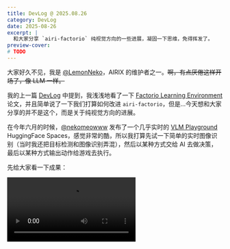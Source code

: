 ```yaml
---
title: DevLog @ 2025.08.26
category: DevLog
date: 2025-08-26
excerpt: |
  和大家分享 `airi-factorio` 纯视觉方向的一些进展，凝固一下思维，免得挥发了。
preview-cover:
# TODO
---
```


<script setup lang="ts">
import NmsIou from './components/nms-iou.vue'
</script>

大家好久不见，我是 [@LemonNeko](https://github.com/LemonNekoGH)，AIRIX 的维护者之一。~~啊，有点厌倦这样开场了，像 LLM 一样。~~

我的上一篇 [DevLog](../DevLog-2025.07.18/index.md) 中提到，我浅浅地看了一下 [Factorio Learning Environment](https://arxiv.org/abs/2503.09617) 论文，并且简单说了一下我们打算如何改进 `airi-factorio`，但是...今天想和大家分享的并不是这个，而是关于纯视觉方向的进展。

在今年六月的时候，[@nekomeowww](https://github.com/nekomeowww) 发布了一个几乎实时的 [VLM Playground](https://huggingface.co/spaces/moeru-ai/smolvlm-realtime-webgpu-vue) HuggingFace Spaces，感觉非常的酷，所以我打算先试一下简单的实时图像识别（当时我还把目标检测和图像识别弄混），然后以某种方式交给 AI 去做决策，最后以某种方式输出动作给游戏去执行。

先给大家看一下成果：

<video src="./assets/airi-factorio-yolo-v0-playground-vnc.mp4" controls />

视频中，我在网页里连接了 VNC 来游玩 Factorio，右侧的是目标检测的结果，几乎是实时的，我也部署到 [HuggingFace Space](https://huggingface.co/spaces/proj-airi/factorio-yolo-v0-playground) 了，欢迎来玩。

那，我是怎么做到的呢？

## 把 Factorio 客户端装进 Docker 里

为了能让 AI 看到游戏画面，我们需要确保 Factorio 运行在可控的环境中，不会受我们的窗口大小、位置等影响，同时，我们也会希望这套环境是可以开箱即用的，所以，我选择把 Factorio 装进 Docker 里。

Factorio 官方提供了 [Docker 镜像](https://hub.docker.com/r/factoriotools/factorio)，但是那是纯服务端，如果想要让 AI 看到画面，让 AI 来控制游戏，我们需要一个客户端，但是没有找到现成的 Docker 镜像（而且 Factorio 的许可协议不允许这样分发客户端），我们需要自己打包了（而且我们也依然不能分发我们打包的客户端镜像，只能分享 Dockerfile 了）。

那把 Factorio 客户端~~这头大象~~装进~~名为~~ Docker ~~的冰箱~~里，一共分几步？

1. 下载 Factorio 客户端：当然，它是主角。
2. 准备一个虚拟显示器：具有图形界面的应用需要一个显示器才能显示画面嘛。
3. 准备 VNC 服务：它可以读取到虚拟显示器的内容，把画面传给外部的 VNC 客户端，同时把用户的输入传给游戏。

好像漏了什么？啊，音频？什么音频？不存在的，现在的 AI 还不会听声音，我们先忽略。

### 下载 Factorio 客户端

Factorio 官方网站中可以直接点击下载，但是需要手动操作登录，这不方便构建自动化流程，所以，我找了一个下载脚本 [factorio-dl](https://github.com/moviuro/factorio-dl/) 这是一个非常复杂的 shell 脚本，给它提供用户名，密码和要下载的版本，它就会自动根据系统架构下载对应的客户端。

### 准备一个虚拟显示器

这一步稍微复杂一点，但是它没有像安装一整个桌面环境那么复杂，我也是这时候才知道图形界面程序可以不需要桌面环境，不需要窗口管理器，只要一个最简单的 X 环境和一个显示服务器就可以了。

非常简单：

```bash
sudo apt install -y xvfb x11-apps mesa-utils
```

其中：

- `xvfb` 是一个虚拟的帧缓冲器和 X 服务器。
- `x11-apps` 是一些 X 相关的工具，安装它的时候会同时安装 X 环境。
- `mesa-utils` 是一些 Mesa 相关的工具，Mesa 是 OpenGL 的软件实现，它提供了一些工具来帮助我们测试和调试 OpenGL 程序。

### 准备 VNC 服务

VNC 是 Virtual Network Computing 的缩写，它是一个远程桌面协议，可以让我们在远程控制另一台计算机，就像我们直接坐在那台计算机前面一样。

```bash
sudo apt install -y x11vnc
```

有了这些，我们就可以在 Docker 中运行 Factorio 客户端，用 VNC 来控制它了。

但是这还不够，我的目标是在浏览器中游玩并实时进行目标检测的推理，然而浏览器里只能用 HTTP 协议，所以我们需要用 `websockify` 这样的工具来将 VNC 协议转换为 HTTP 协议，同时，为了方便 Debug，我们还需要一个 Web 界面来显示 VNC 的画面，所以我们还需要安装 `novnc`。

```bash
sudo apt install -y websockify novnc
```

好，这样一来 Docker 镜像就准备好了，可以在这里看完整的 [Dockerfile](https://github.com/moeru-ai/airi-factorio/blob/a6bf243f14cbc0d765ff7ed13389bca33c1fdfa2/docker/Dockerfile) 和[使用说明](https://github.com/moeru-ai/airi-factorio/tree/ba46a4e47b31187dd064b06314b595b551ed3411/apps/factorio-yolo-v0-playground)。

## 训练目标检测模型

为了快速验证，我直接用 YOLO11n 的预训练模型作为基础来训练我们的目标检测模型。

### 准备数据集

我是这样收集数据集的：

1. 使用 [`surface.create_entity`](https://lua-api.factorio.com/latest/classes/LuaSurface.html#create_entity) 函数来在场景中随机位置放置机器，和机器的选择框（selection_box）大小和位置。
2. 使用 [`game.take_screenshot`](https://lua-api.factorio.com/latest/classes/LuaGameScript.html#take_screenshot) 以各种缩放比例和光照条件（daytime）来截屏。
3. 根据选择框生成标注数据并使用 [`helpers.write_file`](https://lua-api.factorio.com/latest/classes/LuaHelpers.html#write_file) 来保存到文件里。

我的收集脚本在[这里](https://github.com/moeru-ai/airi-factorio/blob/ba46a4e47b31187dd064b06314b595b551ed3411/packages/factorio-rcon-snippets-for-node/src/factorio_yolo_dataset_collector_v0.ts)，它使用 `typescript-to-lua` 来把 TypeScript 编译成 Lua，然后使用 RCON 来传递给 Factorio 执行。

在脚本中，我收集了三个型号的组装机和传送带，每个机器收集了 20 张图片，每张图片 1280x1280 分辨率，没有包含 UI。

哦还有，为了能更好的 Debug 我的收集脚本，我开发了一个 [VSCode 插件](https://github.com/moeru-ai/airi-factorio/blob/ba46a4e47b31187dd064b06314b595b551ed3411/packages/vscode-factorio-rcon-evaluator/README.md)，它提供了一个 CodeLens 操作，可以一键编译并执行我的脚本。

图片和标注数据都收集好后，我们需要按 [YOLO 官方的格式](https://docs.ultralytics.com/datasets/detect/) 来组织数据集，然后可以传到 [Ultralytics Hub](https://www.ultralytics.com/hub) 上来看看效果：

![Ultralytics Hub](./assets/factorio-ultralytics-hub-preview.jpg)

是不是看上去还行？那我们开始训练吧！

### 训练模型

由于我刚入门，所以我直接从 [Get Started](https://docs.ultralytics.com/tasks/detect/) 开始，抄来了这几行代码：

```python
from ultralytics import YOLO

model = YOLO("yolo11n.pt")
model.train(data="./dataset/detect.yaml", epochs=100, imgsz=640, device="mps")
model.export(format="onnx")
```

以 640x640 的分辨率，使用 MPS 设备（在 macOS 上，使用 MPS 设备可以获得更好的性能），训练了 100 个 epoch，每个 epoch 有 5 个 batch，大概在 70 epoch 时达到最佳效果，导出了 ONNX 模型。训练耗时大约 8 分钟，模型大小约为 10MB。

可以在 [这里](https://github.com/moeru-ai/airi-factorio/blob/ba46a4e47b31187dd064b06314b595b551ed3411/apps/factorio-yolo-v0-playground) 看到数据集、训练代码和导出的 ONNX 模型。

## 进行推理

现在可以把以上两个零件组装起来了，我用了:

1. `@novnc/novnc` 来在浏览器中显示 VNC 画面，同时把画布的数据拿出来喂给模型。
2. `onnxruntime-web` 来在浏览器中进行推理，它提供了 WebGPU 的支持，可以利用 GPU 的性能。

一开始，推理速度非常慢，大概 400ms 左右，而且会卡死 UI，连 VNC 都没法好好显示了，我临时学了点 WebWorker 的使用方法，把推理和显示分开，才解决了这个问题，并且我发现我并没有真的启用 WebGPU，所以速度还是慢。

```typescript
ort.InferenceSession.create(model, { executionProviders: ['webgpu', 'wasm'] })
```

要写清楚允许使用 WebGPU 和 WASM 两种执行方式，这样可以在 WebGPU 不可用时，自动切换到 WASM 执行。

在启用 WebGPU 之后，推理速度提升到了 80ms 左右，我还是嫌慢，但是我又不知道该怎么继续优化下去了，这时候 Cursor 和我说：「你在像素颜色值归一化的时候，一直在除以 255，你应该先把 `1/255` 算出来，然后直接乘以这个值，这样就可以避免除法了」。

嗯？等一下，原来除法比乘法慢吗？果然跳过的计算机科学课还是得补回来。

按照 Cursor 的建议，我改了下代码，推理速度提升到了 20ms 左右，体验已经非常不错了。

我们刚刚跳过了处理模型输出的部分，现在我们来看看怎么处理模型输出。

### 处理模型输出

模型输出了一个 84000 个元素的数组，和 `dims` 为 `[1, 10, 8400]` 的数组，这意味着 84000 个元素是以 10 个为一组的，每组有边界框的中心 x 和 y 坐标、边界框的宽高、6 个类别分别的置信度，一共 8400 组结果。

在以置信度 0.6 为阈值过滤掉置信度低的边界框后，我们还需要使用 IOU 作为 NMS 手段，来过滤掉重叠的边界框。

关于 IOU 和 NMS，可以参考[这篇文章](https://medium.com/@jesse419419/understanding-iou-and-nms-by-a-j-dcebaad60652)。简单来说，就是把两个框的面积加起来，再减去它们的重叠面积，得到实际占用面积，然后用重叠面积除以实际占用面积，得到 IOU。

我使用了一个非常简单的 NMS 实现，它把所有边界框按置信度排序，然后从高到低遍历，如果一个边界框的 IOU 大于 0.7，就认为它们是同一个物体，就把它过滤掉。

```typescript
function nms(boxes: Box[], iouThreshold: number): Box[] {
  // 1. Filter by confidence and sort in descending order
  const candidates = boxes
    .filter(box => box.confidence > 0.6)
    .sort((a, b) => b.confidence - a.confidence)

  const result: Box[] = []

  while (candidates.length > 0) {
    // 2. Pick the box with the highest confidence
    const bestCandidate = candidates.shift()!
    result.push(bestCandidate)

    // 3. Compare with remaining boxes and remove ones with high IOU
    for (let i = candidates.length - 1; i >= 0; i--) {
      // The iou() function needs to be implemented separately, as described in the article.
      if (iou(bestCandidate, candidates[i]) > iouThreshold) {
        candidates.splice(i, 1)
      }
    }
  }

  return result
}
```

可以在[这里](https://github.com/moeru-ai/airi-factorio/tree/ba46a4e47b31187dd064b06314b595b551ed3411/apps/factorio-yolo-v0-playground)看整个 Playground 的源代码。

也可以在下面这个可视化组件游玩体验 IOU 和 NMS 的效果，通过拖动标签来改变框框位置：

<div class="flex justify-center">
  <NmsIou />
</div>

### 发现的问题

在这么实践下来，我发现了几个问题：

1. 无法识别非正方形图片：一旦遇到非正方形图片，模型输出的所有结果的置信度都会非常低，甚至为 0。
2. 模型可以区分一级组装机和二级组装机，但是它会把箱子等方形物体也识别为组装机。
3. 实际游戏中，机器贴图上往往会叠加一些状态标志，比如电力、现在的配方、使用的插件等，这些标志会干扰模型的识别。

## 最后

到了这里，就是我这个月来的成果了，收获颇丰啊，非常感谢 [@nekomeowww](https://github.com/nekomeowww) 和 [@dsh0416](https://github.com/dsh0416) 和 [makito](https://github.com/sumimakito) 对我的帮助。接下来我该想办法提升一下模型性能，然后以某种方式让 AI 来控制游戏了。
